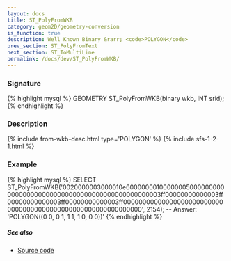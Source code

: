 ```yaml
---
layout: docs
title: ST_PolyFromWKB
category: geom2D/geometry-conversion
is_function: true
description: Well Known Binary &rarr; <code>POLYGON</code>
prev_section: ST_PolyFromText
next_section: ST_ToMultiLine
permalink: /docs/dev/ST_PolyFromWKB/
---
```


### Signature

{% highlight mysql %}
GEOMETRY ST_PolyFromWKB(binary wkb, INT srid);
{% endhighlight %}

### Description

{% include from-wkb-desc.html type='POLYGON' %}
{% include sfs-1-2-1.html %}

### Example

{% highlight mysql %}
SELECT ST_PolyFromWKB('0020000003000010e600000001000000050000000000000000000000000000000000000000000000003ff00000000000003ff00000000000003ff00000000000003ff0000000000000000000000000000000000000000000000000000000000000', 2154);
-- Answer:  'POLYGON((0 0, 0 1, 1 1, 1 0, 0 0))'
{% endhighlight %}

##### See also

* <a href="https://github.com/irstv/H2GIS/blob/master/h2spatial/src/main/java/org/h2gis/h2spatial/internal/function/spatial/convert/ST_PolyFromWKB.java" target="_blank">Source code</a>
